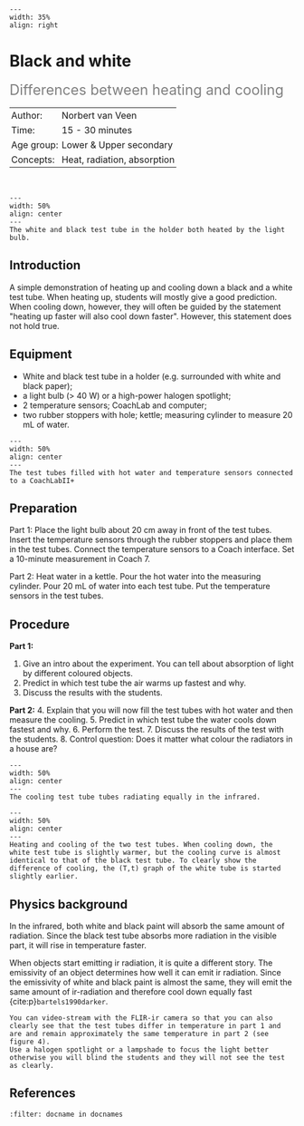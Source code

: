 
```{figure} ../../figures/ready.png
---
width: 35%
align: right
```
# Black and white
<span style="font-size: 25px; color: gray;">Differences between heating and cooling</span>


<table style="width: 100%; border-collapse: collapse; border: none;">
    <tr style="background-color: var(--background-color);">  
        <td style="text-align: left; padding: 3px; border: none; color: var(--text-color)">Author:</td>
        <td style="text-align: left; padding: 3px; border: none; color: var(--text-color)">Norbert van Veen</td>
    </tr>
    <tr style="background-color: var(--background-color);"> 
        <td style="text-align: left; padding: 3px; border: none; color: var(--text-color)">Time:</td>
        <td style="text-align: left; padding: 3px; border: none; color: var(--text-color)">15 - 30 minutes</td>
    </tr>
    <tr style="background-color: var(--background-color);"> 
        <td style="text-align: left; padding: 3px; border: none; color: var(--text-color)">Age group:</td>
        <td style="text-align: left; padding: 3px; border: none; color: var(--text-color)">Lower & Upper secondary</td>
    </tr>
    <tr style="background-color: var(--background-color);"> 
        <td style="text-align: left; padding: 3px; border: none; color: var(--text-color)">Concepts:</td>
        <td style="text-align: left; padding: 3px; border: none; color: var(--text-color)">Heat, radiation, absorption</td>
    </tr>
</table><br>

```{figure} demo99_figure1.jpeg
---
width: 50%
align: center
---
The white and black test tube in the holder both heated by the light bulb. 
```

## Introduction
A simple demonstration of heating up and cooling down a black and a white test tube. When heating up, students will mostly give a good prediction. When cooling down, however, they will often be guided by the statement "heating up faster will also cool down faster". However, this statement does not hold true. 

## Equipment
* White and black test tube in a holder (e.g. surrounded with white and black paper); 
* a light bulb (> 40 W) or a high-power halogen spotlight; 
* 2 temperature sensors; CoachLab and computer;
* two rubber stoppers with hole; kettle; measuring cylinder to measure 20 mL of water.

```{figure} demo99_figure2.jpeg
---
width: 50%
align: center
---
The test tubes filled with hot water and temperature sensors connected to a CoachLabII+
```
## Preparation
Part 1: Place the light bulb about 20 cm away in front of the test tubes.
Insert the temperature sensors through the rubber stoppers and place them in the test tubes. Connect the temperature sensors to a Coach interface. Set a 10-minute measurement in Coach 7. 

Part 2: Heat water in a kettle. Pour the hot water into the measuring cylinder. Pour 20 mL of water into each test tube. Put the temperature sensors in the test tubes.

## Procedure
**Part 1:**
1.	Give an intro about the experiment. You can tell about absorption of light by different coloured objects.
2.	Predict in which test tube the air warms up fastest and why. 
3.	Discuss the results with the students.

**Part 2:**
4.	Explain that you will now fill the test tubes with hot water and then measure the cooling. 
5.	Predict in which test tube the water cools down fastest and why.
6.	Perform the test. 
7.	Discuss the results of the test with the students.
8.	Control question: Does it matter what colour the radiators in a house are? 

```{figure} demo99_figure3.jpeg
---
width: 50%
align: center
---
The cooling test tube tubes radiating equally in the infrared.
```

```{figure} demo99_figure4.jpeg
---
width: 50%
align: center
---
Heating and cooling of the two test tubes. When cooling down, the white test tube is slightly warmer, but the cooling curve is almost identical to that of the black test tube. To clearly show the difference of cooling, the (T,t) graph of the white tube is started slightly earlier.
```
## Physics background
In the infrared, both white and black paint will absorb the same amount of radiation. Since the black test tube absorbs more radiation in the visible part, it will rise in temperature faster.

When objects start emitting ir radiation, it is quite a different story. The emissivity of an object determines how well it can emit ir radiation. Since the emissivity of white and black paint is almost the same, they will emit the same amount of ir-radiation and therefore cool down equally fast {cite:p}`bartels1990darker`.


```{tip}
You can video-stream with the FLIR-ir camera so that you can also clearly see that the test tubes differ in temperature in part 1 and are and remain approximately the same temperature in part 2 (see figure 4).
Use a halogen spotlight or a lampshade to focus the light better otherwise you will blind the students and they will not see the test as clearly.
```


## References
```{bibliography}
:filter: docname in docnames
```